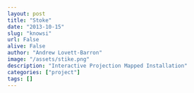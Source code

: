 ```yaml
---
layout: post
title: "Stoke"
date: "2013-10-15"
slug: "knowsi"
url: False
alive: False
author: "Andrew Lovett-Barron"
image: "/assets/stike.png"
description: "Interactive Projection Mapped Installation"
categories: ["project"]
tags: []
---
```

